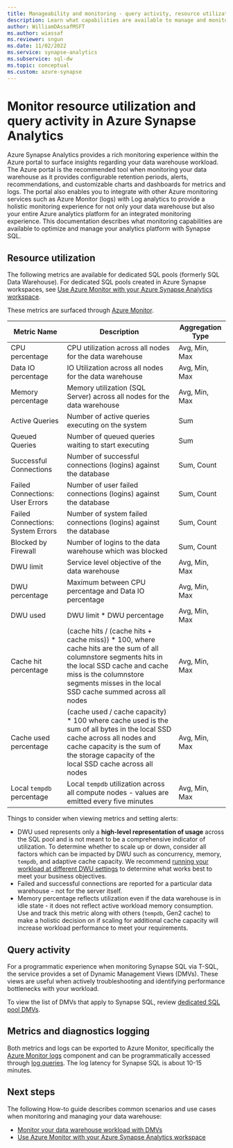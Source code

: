 ```yaml
---
title: Manageability and monitoring - query activity, resource utilization
description: Learn what capabilities are available to manage and monitor Azure Synapse Analytics. Use the Azure portal and Dynamic Management Views (DMVs) to understand query activity and resource utilization of your data warehouse.
author: WilliamDAssafMSFT
ms.author: wiassaf
ms.reviewer: sngun
ms.date: 11/02/2022
ms.service: synapse-analytics
ms.subservice: sql-dw
ms.topic: conceptual
ms.custom: azure-synapse
---
```


# Monitor resource utilization and query activity in Azure Synapse Analytics

Azure Synapse Analytics provides a rich monitoring experience within the Azure portal to surface insights regarding your data warehouse workload. The Azure portal is the recommended tool when monitoring your data warehouse as it provides configurable retention periods, alerts, recommendations, and customizable charts and dashboards for metrics and logs. The portal also enables you to integrate with other Azure monitoring services such as Azure Monitor (logs) with Log analytics to provide a holistic monitoring experience for not only your data warehouse but also your entire Azure analytics platform for an integrated monitoring experience. This documentation describes what monitoring capabilities are available to optimize and manage your analytics platform with Synapse SQL.

## Resource utilization

The following metrics are available for dedicated SQL pools (formerly SQL Data Warehouse). For dedicated SQL pools created in Azure Synapse workspaces, see [Use Azure Monitor with your Azure Synapse Analytics workspace](../monitoring/how-to-monitor-using-azure-monitor.md).

These metrics are surfaced through [Azure Monitor](../../azure-monitor/data-platform.md?bc=%2fazure%2fsynapse-analytics%2fsql-data-warehouse%2fbreadcrumb%2ftoc.json&toc=%2fazure%2fsynapse-analytics%2fsql-data-warehouse%2ftoc.json#metrics).

| Metric Name | Description | Aggregation Type |
| --- | --- | --- |
| CPU percentage | CPU utilization across all nodes for the data warehouse | Avg, Min, Max |
| Data IO percentage | IO Utilization across all nodes for the data warehouse | Avg, Min, Max |
| Memory percentage | Memory utilization (SQL Server) across all nodes for the data warehouse | Avg, Min, Max |
| Active Queries | Number of active queries executing on the system | Sum |
| Queued Queries | Number of queued queries waiting to start executing | Sum |
| Successful Connections | Number of successful connections (logins) against the database | Sum, Count |
| Failed Connections: User Errors | Number of user failed connections (logins) against the database | Sum, Count |
| Failed Connections: System Errors | Number of system failed connections (logins) against the database | Sum, Count |
| Blocked by Firewall | Number of logins to the data warehouse which was blocked | Sum, Count |
| DWU limit | Service level objective of the data warehouse | Avg, Min, Max |
| DWU percentage | Maximum between CPU percentage and Data IO percentage | Avg, Min, Max |
| DWU used | DWU limit * DWU percentage | Avg, Min, Max |
| Cache hit percentage | (cache hits / (cache hits + cache miss)) * 100, where cache hits are the sum of all columnstore segments hits in the local SSD cache and cache miss is the columnstore segments misses in the local SSD cache summed across all nodes | Avg, Min, Max |
| Cache used percentage | (cache used / cache capacity) * 100 where cache used is the sum of all bytes in the local SSD cache across all nodes and cache capacity is the sum of the storage capacity of the local SSD cache across all nodes | Avg, Min, Max |
| Local `tempdb` percentage | Local `tempdb` utilization across all compute nodes - values are emitted every five minutes | Avg, Min, Max |

Things to consider when viewing metrics and setting alerts:

- DWU used represents only a **high-level representation of usage** across the SQL pool and is not meant to be a comprehensive indicator of utilization. To determine whether to scale up or down, consider all factors which can be impacted by DWU such as concurrency, memory, `tempdb`, and adaptive cache capacity. We recommend [running your workload at different DWU settings](sql-data-warehouse-manage-compute-overview.md#finding-the-right-size-of-data-warehouse-units) to determine what works best to meet your business objectives.
- Failed and successful connections are reported for a particular data warehouse - not for the server itself.
- Memory percentage reflects utilization even if the data warehouse is in idle state - it does not reflect active workload memory consumption. Use and track this metric along with others (`tempdb`, Gen2 cache) to make a holistic decision on if scaling for additional cache capacity will increase workload performance to meet your requirements.

## Query activity

For a programmatic experience when monitoring Synapse SQL via T-SQL, the service provides a set of Dynamic Management Views (DMVs). These views are useful when actively troubleshooting and identifying performance bottlenecks with your workload.

To view the list of DMVs that apply to Synapse SQL, review [dedicated SQL pool DMVs](../sql/reference-tsql-system-views.md#dedicated-sql-pool-dynamic-management-views-dmvs).

## Metrics and diagnostics logging

Both metrics and logs can be exported to Azure Monitor, specifically the [Azure Monitor logs](../../azure-monitor/logs/log-query-overview.md?toc=/azure/synapse-analytics/sql-data-warehouse/toc.json&bc=/azure/synapse-analytics/sql-data-warehouse/breadcrumb/toc.json) component and can be programmatically accessed through [log queries](../../azure-monitor/logs/log-analytics-tutorial.md?bc=%2fazure%2fsynapse-analytics%2fsql-data-warehouse%2fbreadcrumb%2ftoc.json&toc=%2fazure%2fsynapse-analytics%2fsql-data-warehouse%2ftoc.json). The log latency for Synapse SQL is about 10-15 minutes.

## Next steps

The following How-to guide describes common scenarios and use cases when monitoring and managing your data warehouse:

- [Monitor your data warehouse workload with DMVs](sql-data-warehouse-manage-monitor.md)
- [Use Azure Monitor with your Azure Synapse Analytics workspace](../monitoring/how-to-monitor-using-azure-monitor.md)
